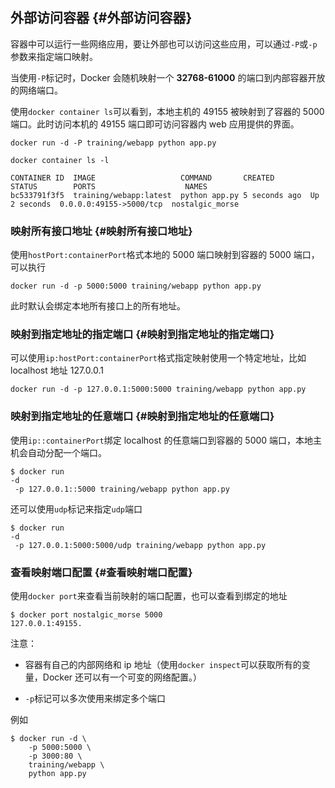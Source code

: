 ## 外部访问容器 {#外部访问容器}

容器中可以运行一些网络应用，要让外部也可以访问这些应用，可以通过`-P`或`-p`参数来指定端口映射。

当使用`-P`标记时，Docker 会随机映射一个 **32768-61000** 的端口到内部容器开放的网络端口。

使用`docker container ls`可以看到，本地主机的 49155 被映射到了容器的 5000 端口。此时访问本机的 49155 端口即可访问容器内 web 应用提供的界面。

```
docker run -d -P training/webapp python app.py

docker container ls -l

CONTAINER ID  IMAGE                   COMMAND       CREATED        STATUS        PORTS                    NAMES
bc533791f3f5  training/webapp:latest  python app.py 5 seconds ago  Up 2 seconds  0.0.0.0:49155->5000/tcp  nostalgic_morse
```

### 映射所有接口地址 {#映射所有接口地址}

使用`hostPort:containerPort`格式本地的 5000 端口映射到容器的 5000 端口，可以执行

```
docker run -d -p 5000:5000 training/webapp python app.py
```

此时默认会绑定本地所有接口上的所有地址。

### 映射到指定地址的指定端口 {#映射到指定地址的指定端口}

可以使用`ip:hostPort:containerPort`格式指定映射使用一个特定地址，比如 localhost 地址 127.0.0.1

```
docker run -d -p 127.0.0.1:5000:5000 training/webapp python app.py
```

### 映射到指定地址的任意端口 {#映射到指定地址的任意端口}

使用`ip::containerPort`绑定 localhost 的任意端口到容器的 5000 端口，本地主机会自动分配一个端口。

```
$ docker run 
-d
 -p 127.0.0.1::5000 training/webapp python app.py
```

还可以使用`udp`标记来指定`udp`端口

```
$ docker run 
-d
 -p 127.0.0.1:5000:5000/udp training/webapp python app.py
```

### 查看映射端口配置 {#查看映射端口配置}

使用`docker port`来查看当前映射的端口配置，也可以查看到绑定的地址

```
$ docker port nostalgic_morse 5000
127.0.0.1:49155.
```

注意：

* 容器有自己的内部网络和 ip 地址（使用`docker inspect`可以获取所有的变量，Docker 还可以有一个可变的网络配置。）

* `-p`标记可以多次使用来绑定多个端口

例如

```
$ docker run -d \
    -p 5000:5000 \
    -p 3000:80 \
    training/webapp \
    python app.py
```



